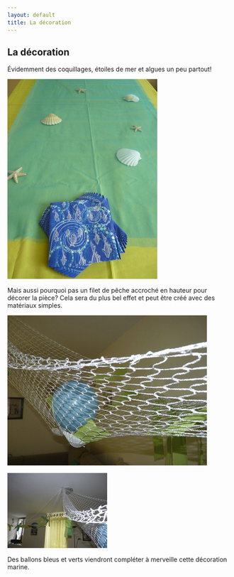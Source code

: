 ```yaml
---
layout: default
title: La décoration
---
```


## La décoration

Évidemment des coquillages, étoiles de mer et algues un peu partout!

![coquillages](/assets/images/pages/P1080054.jpeg)

Mais aussi pourquoi pas un filet de pêche accroché en hauteur pour décorer la pièce? Cela sera du plus bel effet et peut être créé avec des matériaux simples.

![filet](/assets/images/pages/P1080057.jpeg)

![filet](/assets/images/pages/P1080061.jpeg)

Des ballons bleus et verts viendront compléter à merveille cette décoration marine.